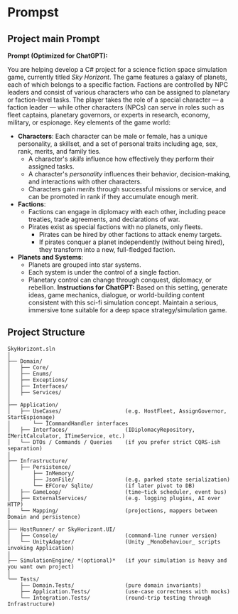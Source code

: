 # Prompst

## Project main Prompt

**Prompt (Optimized for ChatGPT):**

You are helping develop a C# project for a science fiction space simulation game, currently titled *Sky Horizont*. The game features a galaxy of planets, each of which belongs to a specific faction. Factions are controlled by NPC leaders and consist of various characters who can be assigned to planetary or faction-level tasks.
The player takes the role of a special character — a faction leader — while other characters (NPCs) can serve in roles such as fleet captains, planetary governors, or experts in research, economy, military, or espionage.
Key elements of the game world:
* **Characters**: Each character can be male or female, has a unique personality, a skillset, and a set of personal traits including age, sex, rank, merits, and family ties.
  * A character's *skills* influence how effectively they perform their assigned tasks.
  * A character's *personality* influences their behavior, decision-making, and interactions with other characters.
  * Characters gain *merits* through successful missions or service, and can be promoted in rank if they accumulate enough merit.
* **Factions**:
  * Factions can engage in diplomacy with each other, including peace treaties, trade agreements, and declarations of war.
  * Pirates exist as special factions with no planets, only fleets.
    * Pirates can be hired by other factions to attack enemy targets.
    * If pirates conquer a planet independently (without being hired), they transform into a new, full-fledged faction.
* **Planets and Systems**:
  * Planets are grouped into star systems.
  * Each system is under the control of a single faction.
  * Planetary control can change through conquest, diplomacy, or rebellion.
**Instructions for ChatGPT:**
Based on this setting, generate ideas, game mechanics, dialogue, or world-building content consistent with this sci-fi simulation concept. Maintain a serious, immersive tone suitable for a deep space strategy/simulation game.

## Project Structure

```
SkyHorizont.sln
│
├── Domain/
│   ├── Core/
│   ├── Enums/
│   ├── Exceptions/
│   ├── Interfaces/
│   ├── Services/
│
├── Application/
│   ├── UseCases/                    (e.g. HostFleet, AssignGovernor, StartEspionage)
│       └── ICommandHandler interfaces
│   ├── Interfaces/                  (IDiplomacyRepository, IMeritCalculator, ITimeService, etc.)
│   └── DTOs / Commands / Queries    (if you prefer strict CQRS-ish separation)
│
├── Infrastructure/
│   ├── Persistence/
│       ├── InMemory/
│       ├── JsonFile/                (e.g. parked state serialization)
│       └── EFCore/ Sqlite/          (if later pivot to DB)
│   ├── GameLoop/                    (time–tick scheduler, event bus)
│   ├── ExternalServices/            (e.g. logging plugins, AI over HTTP)
│   └── Mapping/                     (projections, mappers between Domain and persistence)
│
├── HostRunner/ or SkyHorizont.UI/
│   ├── Console/                     (command‑line runner version)
│   └── UnityAdapter/                (Unity _MonoBehaviour_ scripts invoking Application)
│
├── SimulationEngine/ *(optional)*   (if your simulation is heavy and you want own project)
│
└── Tests/
    ├── Domain.Tests/                (pure domain invariants)
    ├── Application.Tests/           (use‑case correctness with mocks)
    └── Integration.Tests/           (round‑trip testing through Infrastructure)
```
